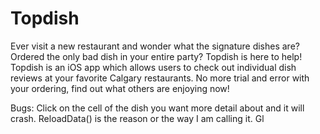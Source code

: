 # Topdish

Ever visit a new restaurant and wonder what the signature dishes are? Ordered the only bad dish in your entire party? Topdish is here to help! Topdish is an iOS app which allows users to check out individual dish reviews at your favorite Calgary restaurants. No more trial and error with your ordering, find out what others are enjoying now!


Bugs: Click on the cell of the dish you want more detail about and it will crash. ReloadData() is the reason or the way I am calling it. Gl
